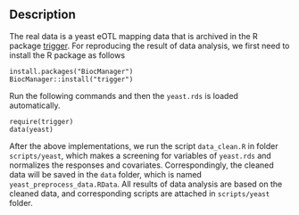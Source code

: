 ## Description 

The real data is a yeast eOTL mapping data that is archived in the R package [trigger](https://rdrr.io/bioc/trigger/man/yeast.html). 
For reproducing the result of data analysis, we first need to install the R package as follows 
```
install.packages("BiocManager")
BiocManager::install("trigger")
```
Run the following commands and then the <code>yeast.rds</code> is loaded automatically.
```
require(trigger)
data(yeast)
```
After the above implementations, we run the script <code>data_clean.R</code> in folder <code>scripts/yeast</code>, 
which makes a screening for variables of <code>yeast.rds</code> and normalizes the responses and covariates. Correspondingly, the cleaned data will be saved in the <code>data</code> folder, which is named <code>yeast_preprocess_data.RData</code>. All results of data analysis are based on the cleaned data, and corresponding scripts are attached in <code>scripts/yeast</code> folder. 